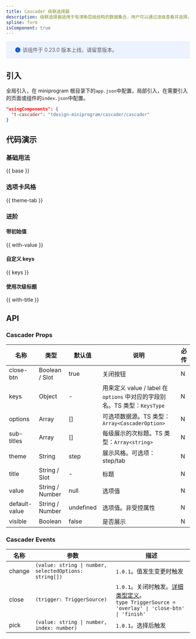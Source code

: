 ```yaml
---
title: Cascader 级联选择器
description: 级联选择器适用于有清晰层级结构的数据集合，用户可以通过逐级查看并选择。
spline: form
isComponent: true
---
```


<div style="background: #ecf2fe; display: flex; align-items: center; line-height: 20px; padding: 14px 24px; border-radius: 3px; color: #555a65">
  <svg fill="none" viewBox="0 0 16 16" width="16px" height="16px" style="margin-right: 5px">
    <path fill="#0052d9" d="M8 15A7 7 0 108 1a7 7 0 000 14zM7.4 4h1.2v1.2H7.4V4zm.1 2.5h1V12h-1V6.5z" fillOpacity="0.9"></path>
  </svg>
  该组件于 0.23.0 版本上线，请留意版本。
</div>

## 引入

全局引入，在 miniprogram 根目录下的`app.json`中配置，局部引入，在需要引入的页面或组件的`index.json`中配置。

```json
"usingComponents": {
  "t-cascader": "tdesign-miniprogram/cascader/cascader"
}
```

## 代码演示

### 基础用法

{{ base }}

### 选项卡风格

{{ theme-tab }}

### 进阶

#### 带初始值

{{ with-value }}

#### 自定义 keys

{{ keys }}

#### 使用次级标题

{{ with-title }}

## API

### Cascader Props

 名称            | 类型              | 默认值       | 说明                                                       | 必传 
---------------|-----------------|-----------|----------------------------------------------------------|----
 close-btn     | Boolean / Slot  | true      | 关闭按钮                                                     | N  
 keys          | Object          | -         | 用来定义 value / label 在 `options` 中对应的字段别名。TS 类型：`KeysType` | N  
 options       | Array           | []        | 可选项数据源。TS 类型：`Array<CascaderOption>`                     | N  
 sub-titles    | Array           | []        | 每级展示的次标题。TS 类型：`Array<string>`                           | N  
 theme         | String          | step      | 展示风格。可选项：step/tab                                        | N  
 title         | String / Slot   | -         | 标题                                                       | N  
 value         | String / Number | null      | 选项值                                                      | N  
 default-value | String / Number | undefined | 选项值。非受控属性                                                | N  
 visible       | Boolean         | false     | 是否展示                                                     | N  

### Cascader Events

 名称     | 参数                                                     | 描述                                                                                                                                                                             
--------|--------------------------------------------------------|--------------------------------------------------------------------------------------------------------------------------------------------------------------------------------
 change | `(value: string \| number, selectedOptions: string[])` | `1.0.1`。值发生变更时触发                                                                                                                                                               
 close  | `(trigger: TriggerSource)`                             | `1.0.1`。关闭时触发。[详细类型定义](https://github.com/Tencent/tdesign-miniprogram/tree/develop/src/cascader/type.ts)。<br/>`type TriggerSource = 'overlay' \| 'close-btn' \| 'finish'`<br/> 
 pick   | `(value: string \| number, index: number)`             | `1.0.1`。选择后触发                                                                                                                                                                  
